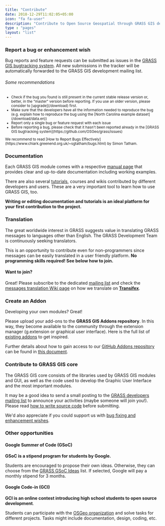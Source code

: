 ```yaml
---
title: "Contribute"
date: 2018-12-29T11:02:05+05:00
icon: "fa fa-user"
description: "Contribute to Open Source Geospatial through GRASS GIS development"
type : "pages"
layout: "list"
---
```


### Report a bug or enhancement wish
<i class="fa fa-bug fa-11x" style="float:right;padding-left:10px"></i>
Bug reports and feature requests can be submitted as issues in the [GRASS GIS bugtracking system](https://github.com/OSGeo/grass/issues).
All new submissions in the tracker will be automatically forwarded to the GRASS GIS development mailing list.

###### Some recommendations
<small>
<ul>
 <li>Check if the bug you found is still present in the current stable release version or, better, in the "master" version before reporting. If you use an older version, please consider to [upgrade](/download) first.</li>
 <li>Make sure that the developers have all the information needed to reproduce the bug (e.g. explain how to reproduce the bug using the [North Carolina example dataset](/download/data.en))</li>
 <li>Report only a single bug or feature request with each issue</li>
 <li>Before reporting a bug, please check that it hasn't been reported already in the [GRASS GIS bugtracking system](https://github.com/OSGeo/grass/issues)</li>
</ul>
We recommend to read [How to Report Bugs Effectively](https://www.chiark.greenend.org.uk/~sgtatham/bugs.html) by Simon Tatham.
</small>

### Documentation
<i class="fa fa-file-text fa-9x" style="float:left;padding-right:10px"></i>

Each GRASS GIS module comes with a respective [manual page](/learn/manuals) that provides clear and up-to-date documentation including working examples.

There are also several [tutorials](/learn/tutorials), courses and wikis contributed by different developers and users. These are a very important tool to learn how to use GRASS GIS, too.

**Writing or editing documentation and tutorials is an ideal platform for your first contribution to the project.**

### Translation
<i class="fa fa-language fa-11x" style="float:right;padding-left:10px"></i>
The great worldwide interest in GRASS suggests value in translating GRASS messages to languages other than English. 
The GRASS Development Team is continuously seeking translators.

This is an opportunity to contribute even for non-programmers since messages can be easily translated in a user friendly platform. 
**No programming skills required! See below how to join.**

#### Want to join?

Great! Please subscribe to the dedicated [mailing list](https://lists.osgeo.org/mailman/listinfo/grass-translations)
and check the [messages translation Wiki page](https://grasswiki.osgeo.org/wiki/GRASS_messages_translation)
on how we translate on [**Transifex**](https://www.transifex.com/grass-gis/grass7/).

### Create an Addon
<i class="fa fa-plug fa-9x" style="float:left;padding-right:10px"></i>
Developing your own modules? Great! 

Please upload your add-ons to the **GRASS GIS Addons repository**. In this way, they become available to the community
through the extension manager (g.extension or graphical user interface). 
Here is the full list of [existing addons](https://grass.osgeo.org/grass7/manuals/addons/) to get inspired.

Further details about how to gain access to our [GitHub Addons repository](https://github.com/OSGeo/grass-addons/) can be
found in [this document](https://trac.osgeo.org/grass/wiki/HowToContribute#WriteaccesstotheGRASSaddonsrepository).

### Contribute to GRASS GIS core
<i class="fa fa-gear fa-11x" style="float:right;padding-left:10px"></i>
The GRASS GIS core consists of the libraries used by GRASS GIS modules and GUI, as well as the code used to develop the Graphic User Interface and the most important modules.

It may be a good idea to send a small posting to the [GRASS developers mailing list](https://lists.osgeo.org/mailman/listinfo/grass-dev) to announce your activities
(maybe someone will join you!). Please read [how to write source code](https://trac.osgeo.org/grass/wiki/HowToProgram) before submitting. 

We'd also appreciate if you could support us with [bug fixing and enhancement wishes](https://github.com/OSGeo/grass/issues).

### Other opportunities

#### Google Summer of Code (GSoC)

**GSoC is a stipend program for students by Google.**

Students are encouraged to propose their own ideas. Otherwise, they can choose from the 
[GRASS GSoC Ideas](https://trac.osgeo.org/grass/wiki/GSoC) list. If selected, Google 
will pay a monthly stipend for 3 months.

#### Google Code-in (GCI)

**GCI is an online contest introducing high school students to open source development**.

Students can participate with the [OSGeo organization](https://codein.withgoogle.com/organizations/osgeo/) 
and solve tasks for different projects. Tasks might include documentation, design, coding, etc.
